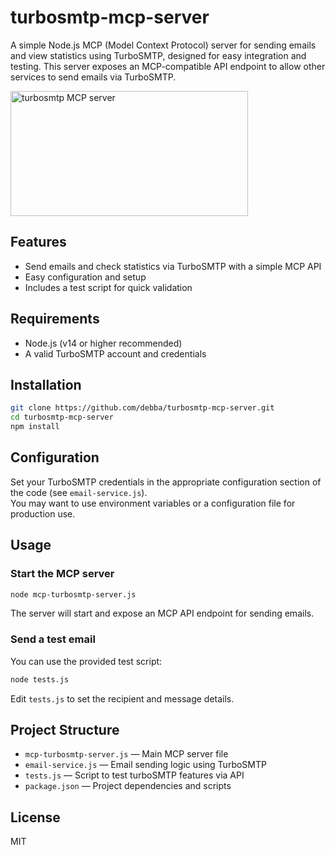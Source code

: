 # turbosmtp-mcp-server

A simple Node.js MCP (Model Context Protocol) server for sending emails and view statistics using TurboSMTP, designed for easy integration and testing. This server exposes an MCP-compatible API endpoint to allow other services to send emails via TurboSMTP.

<a href="https://glama.ai/mcp/servers/@debba/turbosmtp-mcp-server">
  <img width="380" height="200" src="https://glama.ai/mcp/servers/@debba/turbosmtp-mcp-server/badge" alt="turbosmtp MCP server" />
</a>

## Features

- Send emails and check statistics via TurboSMTP with a simple MCP API
- Easy configuration and setup
- Includes a test script for quick validation

## Requirements

- Node.js (v14 or higher recommended)
- A valid TurboSMTP account and credentials

## Installation

```bash
git clone https://github.com/debba/turbosmtp-mcp-server.git
cd turbosmtp-mcp-server
npm install
```

## Configuration

Set your TurboSMTP credentials in the appropriate configuration section of the code (see `email-service.js`).  
You may want to use environment variables or a configuration file for production use.

## Usage

### Start the MCP server

```bash
node mcp-turbosmtp-server.js
```

The server will start and expose an MCP API endpoint for sending emails.

### Send a test email

You can use the provided test script:

```bash
node tests.js
```

Edit `tests.js` to set the recipient and message details.

## Project Structure

- `mcp-turbosmtp-server.js` — Main MCP server file
- `email-service.js` — Email sending logic using TurboSMTP
- `tests.js` — Script to test turboSMTP features via API
- `package.json` — Project dependencies and scripts

## License

MIT